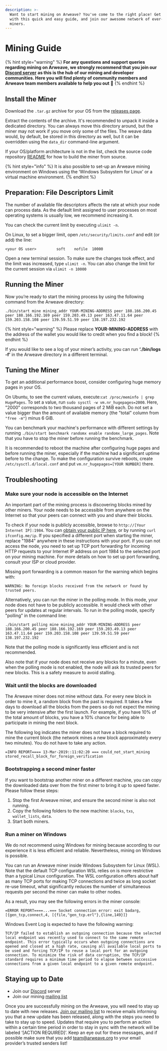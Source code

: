 ```yaml
---
description: >-
  Want to start mining on Arweave? You've come to the right place! Get set up
  with this quick and easy guide, and join our awesome network of ever-growing
  miners.
---
```


# Mining Guide

{% hint style="warning" %}
**For any questions and support queries regarding mining on Arweave, we strongly recommend that you join our** [**Discord server**](https://discord.gg/DjAFMJc) **as this is the hub of our mining and developer communities. Here you will find plenty of community members and Arweave team members available to help you out** 🤖 
{% endhint %}

## Install the Miner

Download the `.tar.gz` archive for your OS from the [releases page](https://github.com/ArweaveTeam/arweave/releases).

Extract the contents of the archive. It's recommended to unpack it inside a dedicated directory. You can always move this directory around, but the miner may not work if you move only some of the files. The weave data would, by default, be stored in this directory as well, but it can be overridden using the `data_dir` command-line argument.

If your OS/platform architecture is not in the list, check the source code repository [README](https://github.com/ArweaveTeam/arweave#building-from-source) for how to build the miner from source.

{% hint style="info" %}
It is also possible to set-up an Arweave mining environment on Windows using the ‘Windows Subsystem for Linux’ or a virtual machine environment.
{% endhint %}

## Preparation: File Descriptors Limit <a id="preparation-file-descriptors-limit"></a>

The number of available file descriptors affects the rate at which your node can process data. As the default limit assigned to user processes on most operating systems is usually low, we recommend increasing it.

You can check the current limit by executing `ulimit -n`.

On Linux, to set a bigger limit, open `/etc/security/limits.conf` and edit \(or add\) the line:

```text
<your OS user>         soft    nofile  10000
```

Open a new terminal session. To make sure the changes took effect, and the limit was increased, type `ulimit -n`. You can also change the limit for the current session via `ulimit -n 10000`

## Running the Miner

Now you’re ready to start the mining process by using the following command from the Arweave directory: 

```text
./bin/start mine mining_addr YOUR-MINING-ADDRESS peer 188.166.200.45 peer 188.166.192.169 peer 159.203.49.13 peer 163.47.11.64 peer 159.203.158.108 peer 139.59.51.59 peer 138.197.232.192
```

{% hint style="warning" %}
Please replace **YOUR-MINING-ADDRESS** with the address of the wallet you would like to credit when you find a block!
{% endhint %}

If you would like to see a log of your miner’s activity, you can run **‘./bin/logs -f’** in the Arweave directory in a different terminal.

## Tuning the Miner

To get an additional performance boost, consider configuring huge memory pages in your OS.  
  
On Ubuntu, to see the current values, execute:`cat /proc/meminfo | grep HugePages`. To set a value, run `sudo sysctl -w vm.nr_hugepages=2000`. Here, "2000" corresponds to two thousand pages of 2 MiB each. Do not set a value bigger than the amount of available memory \(the "total" column from `"free -m"`\) minus 6 GiB.

You can benchmark your machine's performance with different settings by running `./bin/start benchmark randomx enable randomx_large_pages`. Note that you have to stop the miner before running the benchmark.

It is recommended to reboot the machine after configuring huge pages and before running the miner, especially if the machine had a significant uptime before to the change. To make the configuration survive reboots, create `/etc/sysctl.d/local.conf` and put `vm.nr_hugepages=[YOUR NUMBER]` there.

## Troubleshooting

### Make sure your node is accessible on the Internet

An important part of the mining process is discovering blocks mined by other miners. Your node needs to be accessible from anywhere on the Internet so that your peers can connect with you and share their blocks.

To check if your node is publicly accessible, browse to `http://[Your Internet IP]:1984`. You can [obtain your public IP here](https://ifconfig.me/), or by running `curl ifconfig.me/ip`. If you specified a different port when starting the miner, replace "1984" anywhere in these instructions with your port. If you can not access the node, you need to set up TCP port forwarding for incoming HTTP requests to your Internet IP address on port 1984 to the selected port on your mining machine. For more details on how to set up port forwarding, consult your ISP or cloud provider.

Missing port forwarding is a common reason for the warning which begins with:  
  
`WARNING: No foreign blocks received from the network or found by trusted peers.`

Alternatively, you can run the miner in the polling mode. In this mode, your node does not have to be publicly accessible. It would check with other peers for updates at regular intervals. To run in the polling mode, specify "polling" in the command line:

```text
./bin/start polling mine mining_addr YOUR-MINING-ADDRESS peer 188.166.200.45 peer 188.166.192.169 peer 159.203.49.13 peer 163.47.11.64 peer 159.203.158.108 peer 139.59.51.59 peer 138.197.232.192
```

Note that the polling mode is significantly less efficient and is not recommended.  
  
Also note that if your node does not receive any blocks for a minute, even when the polling mode is not enabled, the node will ask its trusted peers for new blocks. This is a safety measure to avoid stalling.

### Wait until the blocks are downloaded

The Arweave miner does not mine without data. For every new block in order to mine it, a random block from the past is required. It takes a few days to download all the blocks from the peers so do not expect the mining to be very intensive after the first launch. For example, if you have 10% of the total amount of blocks, you have a 10% chance for being able to participate in mining the next block.

The following log indicates the miner does not have a block required to mine the current block \(the network mines a new block approximately every two minutes\). You do not have to take any action.

`=INFO REPORT==== 13-Mar-2019::11:02:20 === could_not_start_mining stored_recall_block_for_foreign_verification`

### Bootstrapping a second miner faster

If you want to bootstrap another miner on a different machine, you can copy the downloaded data over from the first miner to bring it up to speed faster. Please follow these steps:

1. Stop the first Arweave miner, and ensure the second miner is also not running.
2. Copy the following folders to the new machine: `blocks`, `txs`, `wallet_lists`, `data`.
3. Start both miners.

### Run a miner on Windows

We do not recommend using Windows for mining because according to our experience it is less efficient and reliable. Nevertheless, mining on Windows is possible.

You can run an Arweave miner inside Windows Subsystem for Linux \(WSL\). Note that the default TCP configuration WSL relies on is more restrictive than a typical Linux configuration. The WSL configuration offers about half as many TCP ports for making TCP connections and twice as long socket re-use timeout, what significantly reduces the number of simultaneous requests per second the miner can make to other nodes.

As a result, you may see the following errors in the miner console:  
  
  
`=ERROR REPORT====...=== Socket connection error: exit badarg, [{gen_tcp,connect,4, [{file,"gen_tcp.erl"},{line,149}]}`

  
Windows Event Log is expected to have the following warning:  
  
`TCP/IP failed to establish an outgoing connection because the selected local endpoint was recently used to connect to the same remote endpoint. This error typically occurs when outgoing connections are opened and closed at a high rate, causing all available local ports to be used and forcing TCP/IP to reuse a local port for an outgoing connection. To minimize the risk of data corruption, the TCP/IP standard requires a minimum time period to elapse between successive connections from a given local endpoint to a given remote endpoint.`

## Staying up to Date

* Join our [Discord](https://discord.gg/3UTNZky) server
* Join our mining [mailing list](https://mailchi.mp/fa68b561fd82/arweavemining)

Once you are successfully mining on the Arweave, you will need to stay up to date with new releases. [Join our mailing list](https://mailchi.mp/fa68b561fd82/arweavemining) to receive emails informing you that a new update has been released, along with the steps you need to take to stay up to speed. Updates that require you to perform an action within a certain time period in order to stay in sync with the network will be labeled ‘\[ACTION REQUIRED\]’. Keep an eye out for these messages, and if possible make sure that you add team@arweave.org to your email provider’s trusted senders list!





